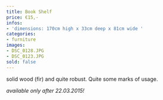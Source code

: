 ```yaml
---
title: Book Shelf
price: €15,-
infos:
- 'dimensions: 170cm high x 33cm deep x 81cm wide '
categories:
- furniture
images:
- DSC_0128.JPG
- DSC_0123.JPG
sold: false
---
```


solid wood (fir) and quite robust. Quite some marks of usage.


*available only after 22.03.2015!*
